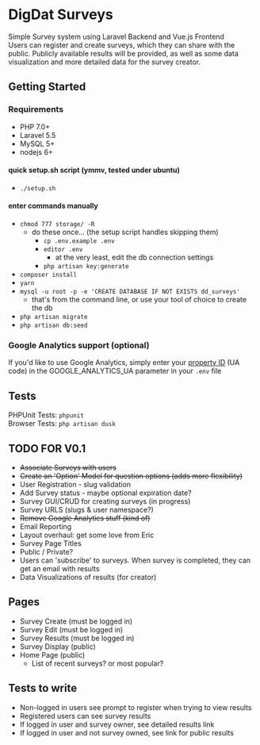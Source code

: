 # DigDat Surveys
Simple Survey system using Laravel Backend and Vue.js Frontend  
Users can register and create surveys, which they can share with the public. Publicly available results will be provided,
 as well as some data visualization and more detailed data for the survey creator.


## Getting Started

### Requirements
- PHP 7.0+
- Laravel 5.5
- MySQL 5+
- nodejs 6+

#### quick setup.sh script (ymmv, tested under ubuntu)
- `./setup.sh`

#### enter commands manually
- `chmod 777 storage/ -R`
  - do these once... (the setup script handles skipping them)
    - `cp .env.example .env`
    - `editor .env`
      - at the very least, edit the db connection settings
    - `php artisan key:generate`
- `composer install`
- `yarn`
- `mysql -u root -p -e 'CREATE DATABASE IF NOT EXISTS dd_surveys'`
  - that's from the command line, or use your tool of choice to create the db
- `php artisan migrate`
- `php artisan db:seed`

### Google Analytics support (optional)
If you'd like to use Google Analytics, simply enter your
[property ID](https://support.google.com/analytics/answer/1008080) (UA code) in
the GOOGLE_ANALYTICS_UA parameter in your `.env` file

## Tests
PHPUnit Tests: `phpunit`  
Browser Tests: `php artisan dusk`

## TODO FOR V0.1
- ~~Associate Surveys with users~~
- ~~Create an 'Option' Model for question options (adds more flexibility)~~
- User Registration - slug validation
- Add Survey status - maybe optional expiration date?
- Survey GUI/CRUD for creating surveys (in progress)
- Survey URLS (slugs & user namespace?)
- ~~Remove Google Analytics stuff (kind of)~~
- Email Reporting
- Layout overhaul: get some love from Eric
- Survey Page Titles
- Public / Private?
- Users can 'subscribe' to surveys. When survey is completed, they can get an email with results
- Data Visualizations of results (for creator)

## Pages
- Survey Create (must be logged in)
- Survey Edit (must be logged in)
- Survey Results (must be logged in)
- Survey Display (public)
- Home Page (public)
  - List of recent surveys? or most popular?


## Tests to write
- Non-logged in users see prompt to register when trying to view results
- Registered users can see survey results
- If logged in user and survey owner, see detailed results link
- If logged in user and not survey owned, see link for public results
